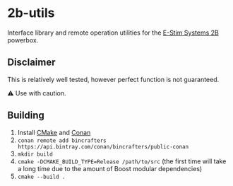 # 2b-utils

Interface library and remote operation utilities for the [E-Stim Systems 2B](https://store.e-stim.co.uk/index.php?main_page=index&cPath=23_24) powerbox.

## Disclaimer

This is relatively well tested, however perfect function is not guaranteed.

:warning: Use with caution.

## Building

1. Install [CMake](https://cmake.org/) and [Conan](https://conan.io/)
2. `conan remote add bincrafters https://api.bintray.com/conan/bincrafters/public-conan`
3. `mkdir build`
4. `cmake -DCMAKE_BUILD_TYPE=Release /path/to/src` (the first time will take a long time due to the amount of Boost modular dependencies)
5. `cmake --build .`
